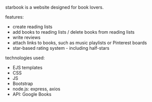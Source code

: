 starbook is a website designed for book lovers.

features:
- create reading lists
- add books to reading lists / delete books from reading lists
- write reviews
- attach links to books, such as music playlists or Pinterest boards
- star-based rating system - including half-stars

technologies used:
- EJS templates
- CSS
- JS
- Bootstrap
- node.js: express, axios
- API: Google Books